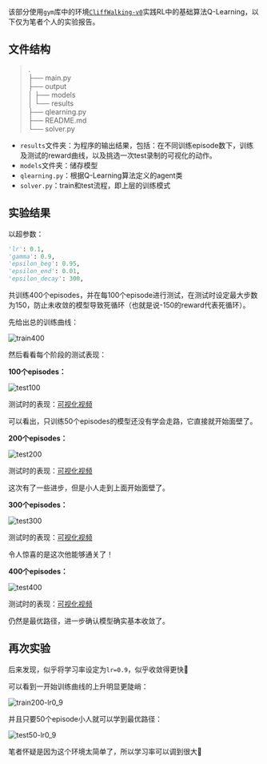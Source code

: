 该部分使用`gym`库中的环境[`CliffWalking-v0`](https://www.gymlibrary.dev/environments/toy_text/cliff_walking/)实践RL中的基础算法Q-Learning，以下仅为笔者个人的实验报告。

## 文件结构

> .  
> ├── main.py  
> ├── output  
> │   ├── models  
> │   └── results  
> ├── qlearning.py  
> ├── README.md  
> └── solver.py  

+ `results`文件夹：为程序的输出结果，包括：在不同训练episode数下，训练及测试的reward曲线，以及挑选一次test录制的可视化的动作。
+ `models`文件夹：储存模型
+ `qlearning.py`：根据Q-Learning算法定义的agent类
+ `solver.py`：train和test流程，即上层的训练模式

## 实验结果

以超参数：

```python
'lr': 0.1,
'gamma': 0.9,
'epsilon_beg': 0.95,
'epsilon_end': 0.01,
'epsilon_decay': 300,
```

共训练400个episodes，并在每100个episode进行测试，在测试时设定最大步数为150，防止未收敛的模型导致死循环（也就是说-150的reward代表死循环）。

先给出总的训练曲线：

![train400](./output/results/train400.png)

然后看看每个阶段的测试表现：

**100个episodes：**

![test100](./output/results/test100.png)

测试时的表现：[可视化视频](https://raw.githubusercontent.com/Stillwtm/RL-Learning/master/Q-Learning/output/results/cliff-walking-100-episode-0.mp4)

可以看出，只训练50个episodes的模型还没有学会走路，它直接就开始面壁了。

**200个episodes：**

![test200](./output/results/test200.png)

测试时的表现：[可视化视频](https://raw.githubusercontent.com/Stillwtm/RL-Learning/master/Q-Learning/output/results/cliff-walking-200-episode-0.mp4)

这次有了一些进步，但是小人走到上面开始面壁了。

**300个episodes：**

![test300](./output/results/test300.png)

测试时的表现：[可视化视频](https://raw.githubusercontent.com/Stillwtm/RL-Learning/master/Q-Learning/output/results/cliff-walking-300-episode-0.mp4)

令人惊喜的是这次他能够通关了！

**400个episodes：**

![test400](./output/results/test400.png)

测试时的表现：[可视化视频](https://raw.githubusercontent.com/Stillwtm/RL-Learning/master/Q-Learning/output/results/cliff-walking-400-episode-0.mp4)

仍然是最优路径，进一步确认模型确实基本收敛了。

## 再次实验

后来发现，似乎将学习率设定为`lr=0.9`，似乎收敛得更快🤔

可以看到一开始训练曲线的上升明显更陡峭：

![train200-lr0_9](./output/results/train200-lr=0_9.png)

并且只要50个episode小人就可以学到最优路径：

![test50-lr0_9](./output/results/test50-lr=0_9.png)

笔者怀疑是因为这个环境太简单了，所以学习率可以调到很大🤔

